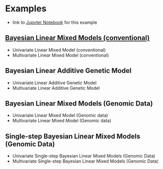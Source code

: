 # Examples

* link to [Jupyter Notebook](http://nbviewer.jupyter.org/github/reworkhow/JWAS.jl/blob/master/docs/notebooks/1_Conventional_Linear_Mixed_Model.ipynb) for this example

## [Bayesian Linear Mixed Models (conventional)](http://nbviewer.jupyter.org/github/reworkhow/JWAS.jl/blob/master/docs/notebooks/0_index.ipynb)
* Univariate Linear Mixed Model (conventional)
* Multivariate Linear Mixed Model (conventional)

## Bayesian Linear Additive Genetic Model
* Univariate Linear Additive Genetic Model
* Multivariate Linear Additive Genetic Model

## Bayesian Linear Mixed Models (Genomic Data)
* Univariate Linear Mixed Model (Genomic data)
* Multivariate Linear Mixed Model (Genomic data)

## Single-step Bayesian Linear Mixed Models (Genomic Data)
* Univariate Single-step Bayesian Linear Mixed Models (Genomic Data)
* Multivariate Single-step Bayesian Linear Mixed Models (Genomic Data)
